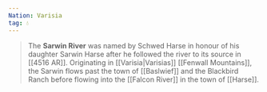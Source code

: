 ```yaml
---
Nation: Varisia
tag: 💧
---
```

> The **Sarwin River** was named by Schwed Harse in honour of his daughter Sarwin Harse after he followed the river to its source in [[4516 AR]]. Originating in [[Varisia|Varisias]] [[Fenwall Mountains]], the Sarwin flows past the town of [[Baslwief]] and the Blackbird Ranch before flowing into the [[Falcon River]] in the town of [[Harse]].








